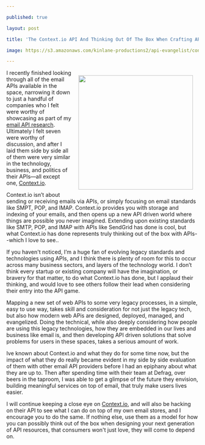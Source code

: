 ---
published: true
layout: post
title: 'The Context.io API And Thinking Out Of The Box When Crafting APIs'
image: https://s3.amazonaws.com/kinlane-productions2/api-evangelist/context-io/context-io-logo.jpeg
---

<p><a title="Context.io" href="http://context.io/"><img style="padding: 15px;" src="https://s3.amazonaws.com/kinlane-productions2/api-evangelist/context-io/context-io-logo.jpeg" alt="" width="300" align="right" /></a>
<p>I recently finished looking through all of the email APIs available in the space, narrowing it down to just a handful of companies who I felt were worthy of showcasing as part of my <a href="http://email.apievangelist.com/">email API research</a>. Ultimately I felt seven were worthy of discussion, and after I laid them side by side all of them were very similar in the technology, business, and politics of their APIs&mdash;all except one, <a title="Context.io" href="http://context.io/">Context.io</a>.
<p>Context.io isn&rsquo;t about sending or receiving emails via APIs, or simply focusing on email standards like SMPT, POP, and IMAP. Context.io provides you with storage and indexing of your emails, and then opens up a new API driven world where things are possible you never imagined. Extending upon existing standards like SMTP, POP, and IMAP with APIs like SendGrid has done is cool, but what Context.io has done represents truly thinking out of the box with APIs--which I love to see..
<p>If you haven't noticed, I&rsquo;m a huge fan of evolving legacy standards and technologies using APIs, and I think there is plenty of room for this to occur across many business sectors, and layers of the technology world. I don&rsquo;t think every startup or existing company will have the imagination, or bravery for that matter, to do what Context.io has done, but I applaud their thinking, and would love to see others follow their lead when considering their entry into the API game.
<p>Mapping a new set of web APIs to some very legacy processes, in a simple, easy to use way, takes skill and consideration for not just the legacy tech, but also how modern web APis are designed, deployed, managed, and evangelized. Doing the technical, while also deeply considering how people are using this legacy technologies, how they are embedded in our lives and business like email is, and then developing API driven solutions that solve problems for users in these spaces, takes a serious amount of work.
<p>Ive known about Context.io and what they do for some time now, but the impact of what they do really became evident in my side by side evaluation of them with other email API providers before I had an epiphany about what they are up to. Then after spending time with their team at Defrag, over beers in the taproom, I was able to get a glimpse of the future they envision, building meaningful services on top of email, that truly make users lives easier.
<p>I will continue keeping a close eye on <a title="Context.io" href="http://context.io/">Context.io</a>, and will also be hacking on their API to see what I can do on top of my own email stores, and I encourage you to do the same. If nothing else, use them as a model for how you can possibly think out of the box when designing your next generation of API resources, that consumers won't just love, they will come to depend on.

